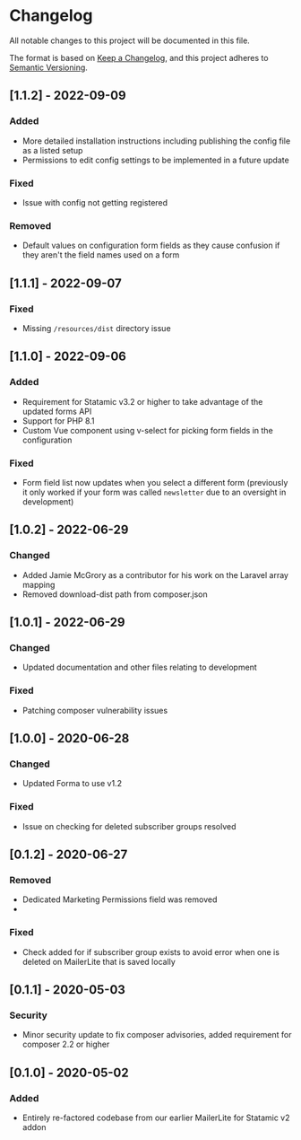 # Changelog
All notable changes to this project will be documented in this file.

The format is based on [Keep a Changelog](https://keepachangelog.com/en/1.0.0/),
and this project adheres to [Semantic Versioning](https://semver.org/spec/v2.0.0.html).

## [1.1.2] - 2022-09-09

### Added
- More detailed installation instructions including publishing the config file as a listed setup
- Permissions to edit config settings to be implemented in a future update

### Fixed
- Issue with config not getting registered

### Removed
- Default values on configuration form fields as they cause confusion if they aren't the field names used on a form

## [1.1.1] - 2022-09-07

### Fixed
- Missing `/resources/dist` directory issue

## [1.1.0] - 2022-09-06

### Added
- Requirement for Statamic v3.2 or higher to take advantage of the updated forms API
- Support for PHP 8.1
- Custom Vue component using v-select for picking form fields in the configuration

### Fixed
- Form field list now updates when you select a different form (previously it only worked if your form was called `newsletter` due to an oversight in development)

## [1.0.2] - 2022-06-29

### Changed
- Added Jamie McGrory as a contributor for his work on the Laravel array mapping
- Removed download-dist path from composer.json

## [1.0.1] - 2022-06-29

### Changed
- Updated documentation and other files relating to development

### Fixed
- Patching composer vulnerability issues

## [1.0.0] - 2020-06-28
### Changed
- Updated Forma to use v1.2

### Fixed
- Issue on checking for deleted subscriber groups resolved

## [0.1.2] - 2020-06-27
### Removed
- Dedicated Marketing Permissions field was removed
- 
### Fixed
- Check added for if subscriber group exists to avoid error when one is deleted on MailerLite that is saved locally

## [0.1.1] - 2020-05-03
### Security
- Minor security update to fix composer advisories, added requirement for composer 2.2 or higher

## [0.1.0] - 2020-05-02
### Added
- Entirely re-factored codebase from our earlier MailerLite for Statamic v2 addon

